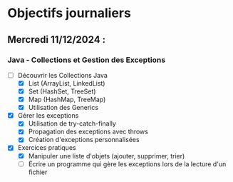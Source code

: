 # Objectifs journaliers

## Mercredi 11/12/2024 :

### Java - Collections et Gestion des Exceptions

- [ ] Découvrir les Collections Java
  - [x] List (ArrayList, LinkedList)
  - [x] Set (HashSet, TreeSet)
  - [x] Map (HashMap, TreeMap)
  - [x] Utilisation des Generics

- [x] Gérer les exceptions
  - [x] Utilisation de try-catch-finally
  - [x] Propagation des exceptions avec throws
  - [x] Création d'exceptions personnalisées

- [x] Exercices pratiques
  - [x] Manipuler une liste d'objets (ajouter, supprimer, trier)
  - [ ] Écrire un programme qui gère les exceptions lors de la lecture d'un fichier 
